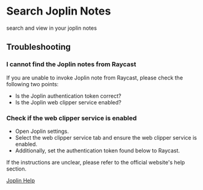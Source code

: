# Search Joplin Notes

search and view in your joplin notes

## Troubleshooting

### I cannot find the Joplin notes from Raycast

If you are unable to invoke Joplin note from Raycast, please check the following two points:

- Is the Joplin authentication token correct?
- Is the Joplin web clipper service enabled?

### Check if the web clipper service is enabled

- Open Joplin settings.
- Select the web clipper service tab and ensure the web clipper service is enabled.
- Additionally, set the authentication token found below to Raycast.

If the instructions are unclear, please refer to the official website's help section.

[Joplin Help](https://joplinapp.org/help/)
